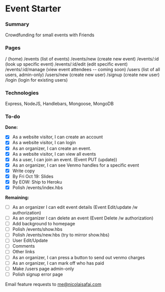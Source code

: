 # Event Starter

### Summary
Crowdfunding for small events with Friends

### Pages
/ (home)
/events (list of events)
/events/new (create new event)
/events/:id (look up specific event)
/events/:id/edit (edit specific event)
/events/:id/manage (view event attendees -- coming soon)
/users (list of all users, admin-only)
/users/new (create new user)
/signup (create new user)
/login (login for existing users)

### Technologies
Express, NodeJS, Handlebars, Mongoose, MongoDB

### To-do

**Done:**

- [x] As a website visitor, I can create an account
- [x] As a website visitor, I can login
- [x] As an organizer, I can create an event.
- [x] As a website visitor, I can view all events
- [x] As a user, I can join an event. (Event PUT (update))
- [x] As an organizer, I can see Venmo handles for a specific event
- [x] Write copy
- [x] By Fri Oct 19: Slides
- [x] By EOW: Ship to Heroku
- [x] Polish /events/index.hbs

**Remaining:**

- [ ] As an organizer I can edit event details (Event Edit/update /w authorization)
- [ ] As an organizer I can delete an event (Event Delete /w authorization)
- [ ] Add background to homepage
- [ ] Polish /events/show.hbs
- [ ] Polish /events/new.hbs (try to mirror show.hbs)
- [ ] User Edit/Update
- [ ] Comments
- [ ] Other links
- [ ] As an organizer, I can press a button to send out venmo charges
- [ ] As an organizer, I can mark off who has paid
- [ ] Make /users page admin-only
- [ ] Polish signup error page

Email feature requests to me@nicolaisafai.com
